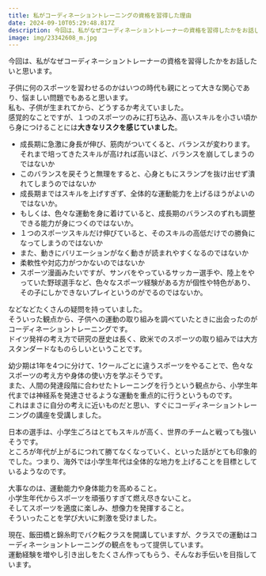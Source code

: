 ```yaml
---
title: 私がコーディネーショントレーニングの資格を習得した理由
date: 2024-09-10T05:29:48.817Z
description: 今回は、私がなぜコーディネーショントレーナーの資格を習得したかをお話したいと思います。
image: img/23342608_m.jpg
---
```

今回は、私がなぜコーディネーショントレーナーの資格を習得したかをお話したいと思います。

子供に何のスポーツを習わせるのかはいつの時代も親にとって大きな関心であり、悩ましい問題でもあると思います。\
私も、子供が生まれてから、どうするか考えていました。\
感覚的なことですが、１つのスポーツのみに打ち込み、高いスキルを小さい頃から身につけることには**大きなリスクを感じていました**。

* 成長期に急激に身長が伸び、筋肉がついてくると、バランスが変わります。それまで培ってきたスキルが高ければ高いほど、バランスを崩してしまうのではないか
* このバランスを戻そうと無理をすると、心身ともにスランプを抜け出せず潰れてしまうのではないか
* 成長期まではスキルを上げすぎず、全体的な運動能力を上げるほうがよいのではないか。
* もしくは、色々な運動を身に着けていると、成長期のバランスのずれも調整できる能力が身につくのではないか。
* １つのスポーツスキルだけ伸びていると、そのスキルの高低だけでの勝負になってしまうのではないか
* また、動きにバリエーションがなく動きが読まれやすくなるのではないか
* 柔軟性や対応力がつかないのではないか
* スポーツ漫画みたいですが、サンバをやっているサッカー選手や、陸上をやっていた野球選手など、色々なスポーツ経験がある方が個性や特色があり、その子にしかできないプレイというのがでるのではないか。

などなどたくさんの疑問を持っていました。\
そういった観点から、子供への運動の取り組みを調べていたときに出会ったのがコーディネーショントレーニングです。\
ドイツ発祥の考え方で研究の歴史は長く、欧米でのスポーツの取り組みでは大方スタンダードなものらしいということです。

幼少期は1年を4つに分けて、1クールごとに違うスポーツをやることで、色々なスポーツの考え方や身体の使い方を学ぶそうです。\
また、人間の発達段階に合わせたトレーニングを行うという観点から、小学生年代までは神経系を発達させるような運動を重点的に行うというものです。\
これはまさに自分の考えに近いものだと思い、すぐにコーディネーショントレーニングの講座を受講しました。

日本の選手は、小学生ごろはとてもスキルが高く、世界のチームと戦っても強いそうです。\
ところが年代が上がるにつれて勝てなくなっていく、といった話がとても印象的でした。つまり、海外では小学生年代は全体的な地力を上げることを目標としているようなのです。

大事なのは、運動能力や身体能力を高めること。\
小学生年代からスポーツを頑張りすぎて燃え尽きないこと。\
そしてスポーツを適度に楽しみ、想像力を発揮すること。\
そういったことを学び大いに刺激を受けました。

現在、飯田橋と錦糸町でバク転クラスを開講していますが、クラスでの運動はコーディネーショントレーニングの観点をもって提供しています。\
運動経験を増やし引き出しをたくさん作ってもらう、そんなお手伝いを目指しています。